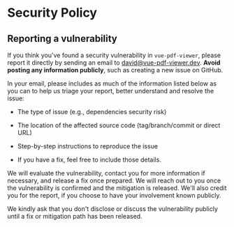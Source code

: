 # Security Policy

## Reporting a vulnerability

If you think you've found a security vulnerability in `vue-pdf-viewer`, please report it directly by sending an email to [david@vue-pdf-viewer.dev](mailto:david@vue-pdf-viewer.dev). **Avoid posting any information publicly**, such as creating a new issue on GitHub.

In your email, please includes as much of the information listed below as you can to help us triage your report, better understand and resolve the issue:

* The type of issue (e.g., dependencies security risk)

* The location of the affected source code (tag/branch/commit or direct URL)

* Step-by-step instructions to reproduce the issue

* If you have a fix, feel free to include those details.

We will evaluate the vulnerability, contact you for more information if necessary, and release a fix once prepared. We will reach out to you once the vulnerability is confirmed and the mitigation is released. We'll also credit you for the report, if you choose to have your involvement known publicly.

We kindly ask that you don't disclose or discuss the vulnerability publicly until a fix or mitigation path has been released.
